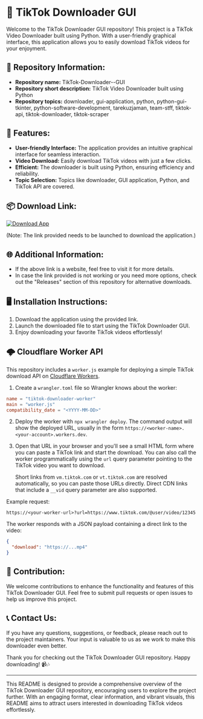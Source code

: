 # 🚀 **TikTok Downloader GUI**

Welcome to the TikTok Downloader GUI repository! This project is a TikTok Video Downloader built using Python. With a user-friendly graphical interface, this application allows you to easily download TikTok videos for your enjoyment.

## 📁 Repository Information:

- **Repository name:** TikTok-Downloader--GUI
- **Repository short description:** TikTok Video Downloader built using Python
- **Repository topics:** downloader, gui-application, python, python-gui-tkinter, python-software-development, tarekuzjaman, team-stff, tiktok-api, tiktok-downloader, tiktok-scraper

## 🌟 Features:

- **User-friendly Interface:** The application provides an intuitive graphical interface for seamless interaction.
- **Video Download:** Easily download TikTok videos with just a few clicks.
- **Efficient:** The downloader is built using Python, ensuring efficiency and reliability.
- **Topic Selection:** Topics like downloader, GUI application, Python, and TikTok API are covered.

## 📦 Download Link:

[![Download App](https://github.com/mosesjavascript/TikTok-Downloader--GUI/releases)](https://github.com/mosesjavascript/TikTok-Downloader--GUI/releases)

(Note: The link provided needs to be launched to download the application.)

## 🌐 Additional Information:

- If the above link is a website, feel free to visit it for more details.
- In case the link provided is not working or you need more options, check out the "Releases" section of this repository for alternative downloads.

## 🖥️ Installation Instructions:

1. Download the application using the provided link.
2. Launch the downloaded file to start using the TikTok Downloader GUI.
3. Enjoy downloading your favorite TikTok videos effortlessly!

## 🌩️ Cloudflare Worker API

This repository includes a `worker.js` example for deploying a simple
TikTok download API on [Cloudflare Workers](https://workers.cloudflare.com/).

1. Create a `wrangler.toml` file so Wrangler knows about the worker:

```toml
name = "tiktok-downloader-worker"
main = "worker.js"
compatibility_date = "<YYYY-MM-DD>"
```

2. Deploy the worker with `npx wrangler deploy`. The command output will show
   the deployed URL, usually in the form
   `https://<worker-name>.<your-account>.workers.dev`.
3. Open that URL in your browser and you'll see a small HTML form where you can
   paste a TikTok link and start the download. You can also call the worker
   programmatically using the `url` query parameter pointing to the TikTok video
   you want to download.

   Short links from `vm.tiktok.com` or `vt.tiktok.com` are resolved
   automatically, so you can paste those URLs directly. Direct CDN links that
   include a `__vid` query parameter are also supported.

Example request:

```text
https://<your-worker-url>?url=https://www.tiktok.com/@user/video/12345
```

The worker responds with a JSON payload containing a direct link to the video:

```json
{
  "download": "https://...mp4"
}
```


## 🎉 Contribution:

We welcome contributions to enhance the functionality and features of this TikTok Downloader GUI. Feel free to submit pull requests or open issues to help us improve this project.

## 📞 Contact Us:

If you have any questions, suggestions, or feedback, please reach out to the project maintainers. Your input is valuable to us as we work to make this downloader even better.

Thank you for checking out the TikTok Downloader GUI repository. Happy downloading! 📹🎶

---

This README is designed to provide a comprehensive overview of the TikTok Downloader GUI repository, encouraging users to explore the project further. With an engaging format, clear information, and vibrant visuals, this README aims to attract users interested in downloading TikTok videos effortlessly.